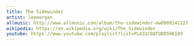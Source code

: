 ```yaml
---
title: The Sidewinder
artist: leemorgan
allmusic: http://www.allmusic.com/album/the-sidewinder-mw0000241127
wikipedia: https://en.wikipedia.org/wiki/The_Sidewinder
youtube: https://www.youtube.com/playlist?list=PL431CB8FDDD596189
---
```

